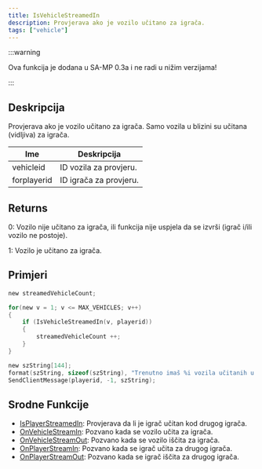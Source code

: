 ```yaml
---
title: IsVehicleStreamedIn
description: Provjerava ako je vozilo učitano za igrača.
tags: ["vehicle"]
---
```


:::warning

Ova funkcija je dodana u SA-MP 0.3a i ne radi u nižim verzijama!

:::

## Deskripcija

Provjerava ako je vozilo učitano za igrača. Samo vozila u blizini su učitana (vidljiva) za igrača.

| Ime         | Deskripcija            |
| ----------- | ---------------------- |
| vehicleid   | ID vozila za provjeru. |
| forplayerid | ID igrača za provjeru. |

## Returns

0: Vozilo nije učitano za igrača, ili funkcija nije uspjela da se izvrši (igrač i/ili vozilo ne postoje).

1: Vozilo je učitano za igrača.

## Primjeri

```c
new streamedVehicleCount;

for(new v = 1; v <= MAX_VEHICLES; v++)
{
    if (IsVehicleStreamedIn(v, playerid))
    {
        streamedVehicleCount ++;
    }
}

new szString[144];
format(szString, sizeof(szString), "Trenutno imaš %i vozila učitanih u vašu igru.", streamedVehicleCount);
SendClientMessage(playerid, -1, szString);
```

## Srodne Funkcije

- [IsPlayerStreamedIn](IsPlayerStreamedIn): Provjerava da li je igrač učitan kod drugog igrača.
- [OnVehicleStreamIn](../callbacks/OnVehicleStreamIn): Pozvano kada se vozilo učita za igrača.
- [OnVehicleStreamOut](../callbacks/OnVehicleStreamOut): Pozvano kada se vozilo iščita za igrača.
- [OnPlayerStreamIn](../callbacks/OnPlayerStreamIn): Pozvano kada se igrač učita za drugog igrača.
- [OnPlayerStreamOut](../callbacks/OnPlayerStreamOut): Pozvano kada se igrač iščita za drugog igrača.
